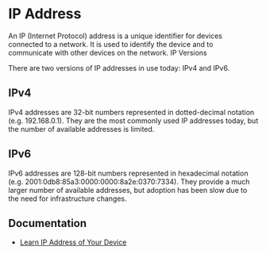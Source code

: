 # IP Address

An IP (Internet Protocol) address is a unique identifier for devices connected to a network. It is used to identify the device and to communicate with other devices on the network.
IP Versions

There are two versions of IP addresses in use today: IPv4 and IPv6.

## IPv4

IPv4 addresses are 32-bit numbers represented in dotted-decimal notation (e.g. 192.168.0.1). They are the most commonly used IP addresses today, but the number of available addresses is limited.

## IPv6

IPv6 addresses are 128-bit numbers represented in hexadecimal notation (e.g. 2001:0db8:85a3:0000:0000:8a2e:0370:7334). They provide a much larger number of available addresses, but adoption has been slow due to the need for infrastructure changes.

## Documentation

- [Learn IP Address of Your Device](./01.get.ip.address.md)
